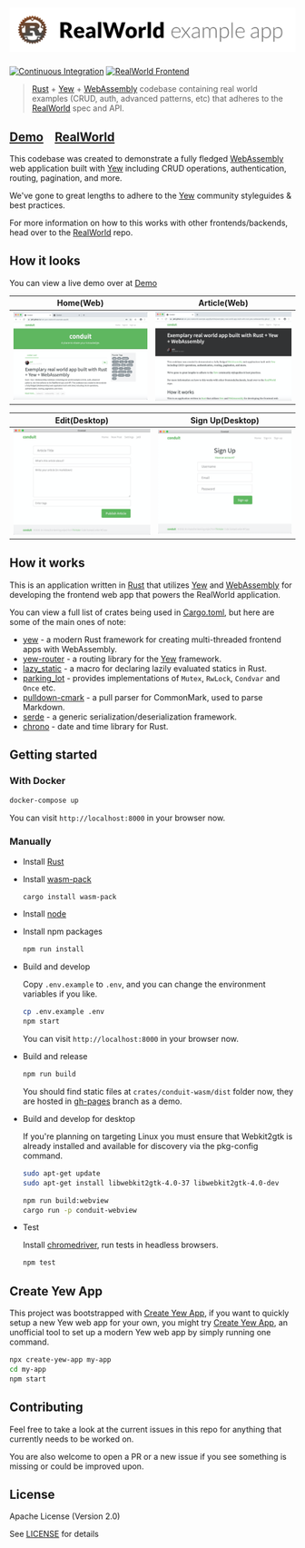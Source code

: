 # ![RealWorld Example App](logo.png)

[![Continuous Integration](https://github.com/jetli/rust-yew-realworld-example-app/workflows/build/badge.svg)](https://github.com/jetli/rust-yew-realworld-example-app/actions)
[![RealWorld Frontend](https://img.shields.io/badge/realworld-frontend-%23783578.svg)](http://realworld.io)

> [Rust] + [Yew] + [WebAssembly] codebase containing real world examples (CRUD, auth, advanced patterns, etc) that adheres to the [RealWorld] spec and API.

## [Demo]&nbsp;&nbsp;&nbsp;&nbsp;[RealWorld]

This codebase was created to demonstrate a fully fledged [WebAssembly] web application built with [Yew] including CRUD operations, authentication, routing, pagination, and more.

We've gone to great lengths to adhere to the [Yew] community styleguides & best practices.

For more information on how to this works with other frontends/backends, head over to the [RealWorld] repo.

## How it looks

You can view a live demo over at [Demo]

| Home(Web) | Article(Web) |
| :---:         |     :---:      |
| ![Home](screenshots/home.png) | ![Article](screenshots/article.png) |

| Edit(Desktop) | Sign Up(Desktop) |
| :---:         |     :---:      |
| ![Edit](screenshots/edit.png) | ![Sign Up](screenshots/sign_up.png) |

## How it works

This is an application written in [Rust] that utilizes [Yew] and [WebAssembly] for developing the frontend web app that powers the RealWorld application.

You can view a full list of crates being used in [Cargo.toml], but here are some of the main ones of note:

* [yew] - a modern Rust framework for creating multi-threaded frontend apps with WebAssembly.
* [yew-router] - a routing library for the [Yew] framework.
* [lazy_static] - a macro for declaring lazily evaluated statics in Rust.
* [parking_lot] - provides implementations of `Mutex`, `RwLock`, `Condvar` and `Once` etc.
* [pulldown-cmark] - a pull parser for CommonMark, used to parse Markdown.
* [serde] - a generic serialization/deserialization framework.
* [chrono] - date and time library for Rust.

## Getting started

### With Docker

```bash
docker-compose up
```

You can visit `http://localhost:8000` in your browser now.

### Manually

* Install [Rust]
* Install [wasm-pack]

  ```bash
  cargo install wasm-pack
  ```

* Install [node]
* Install npm packages

  ```bash
  npm run install
  ```

* Build and develop

  Copy `.env.example` to `.env`, and you can change the environment variables if you like.

  ```bash
  cp .env.example .env
  npm start
  ```

  You can visit `http://localhost:8000` in your browser now.
* Build and release

  ```bash
  npm run build
  ```

  You should find static files at `crates/conduit-wasm/dist` folder now, they are hosted in [gh-pages] branch as a demo.

* Build and develop for desktop

  If you're planning on targeting Linux you must ensure that Webkit2gtk is already installed and available for discovery via the pkg-config command.

  ```bash
  sudo apt-get update
  sudo apt-get install libwebkit2gtk-4.0-37 libwebkit2gtk-4.0-dev
  ```

  ```bash
  npm run build:webview
  cargo run -p conduit-webview
  ```

* Test

  Install [chromedriver], run tests in headless browsers.

  ```bash
  npm test
  ```

## Create Yew App

This project was bootstrapped with [Create Yew App], if you want to quickly setup a new Yew web app for your own, you might try [Create Yew App], an unofficial tool to set up a modern Yew web app by simply running one command.

```bash
npx create-yew-app my-app
cd my-app
npm start
```

## Contributing

Feel free to take a look at the current issues in this repo for anything that currently needs to be worked on.

You are also welcome to open a PR or a new issue if you see something is missing or could be improved upon.

## License

Apache License (Version 2.0)

See [LICENSE] for details

[chromedriver]: http://chromedriver.chromium.org/downloads
[chrono]: https://github.com/chronotope/chrono
[Cargo.toml]: ./crates/conduit-wasm/Cargo.toml
[Create Yew App]: https://github.com/jetli/create-yew-app
[Demo]: https://jetli.github.io/rust-yew-realworld-example-app/
[gh-pages]: https://github.com/jetli/rust-yew-realworld-example-app/tree/gh-pages
[lazy_static]: https://github.com/rust-lang-nursery/lazy-static.rs
[LICENSE]: ./LICENSE
[node]: https://nodejs.org
[parking_lot]: https://github.com/Amanieu/parking_lot
[pulldown-cmark]: https://github.com/raphlinus/pulldown-cmark
[RealWorld]: https://github.com/gothinkster/realworld
[Rust]: https://www.rust-lang.org/
[serde]: https://github.com/serde-rs/serde
[WebAssembly]: https://webassembly.org
[wasm-pack]: https://github.com/rustwasm/wasm-pack
[Yew]: https://github.com/yewstack/yew
[yew-router]: https://github.com/yewstack/yew

